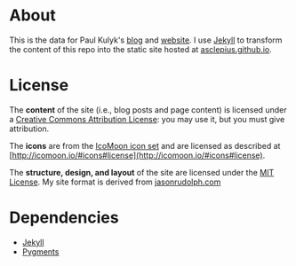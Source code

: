 # About

This is the data for Paul Kulyk's [blog](http://asclepius.github.io/blog "http://asclepius.github.io/blog") and [website](http://asclepius.github.io "http://asclepius.github.io").
I use [Jekyll](http://github.com/mojombo/jekyll) to transform the content of this repo into the static site hosted at [asclepius.github.io](http://asclepius.github.io "http://asclepius.github.io").

# License

The **content** of the site (i.e., blog posts and page content) is licensed under a [Creative Commons Attribution License](http://creativecommons.org/licenses/by/3.0/us/): you may use it, but you must give attribution.

The **icons** are from the [IcoMoon icon set](http://icomoon.io/) and are licensed as described at [http://icomoon.io/#icons#license](http://icomoon.io/#icons#license).

The **structure, design, and layout** of the site are licensed under the [MIT License](http://opensource.org/licenses/MIT).  My site format is derived from [jasonrudolph.com](https://github.com/jasonrudolph/jasonrudolph.com)

# Dependencies

* [Jekyll](http://wiki.github.com/mojombo/jekyll/install)
* [Pygments](http://wiki.github.com/mojombo/jekyll/install)
